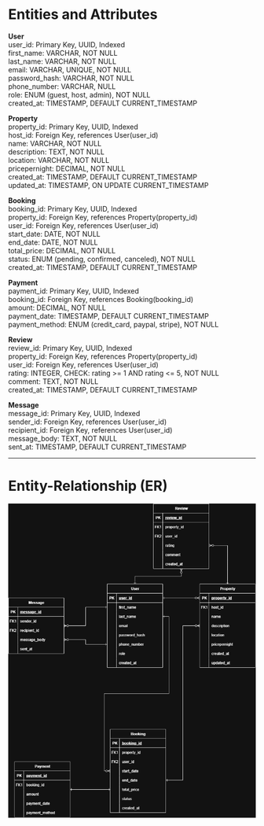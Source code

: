 # Entities and Attributes
**User**  
  user_id: Primary Key, UUID, Indexed  
  first_name: VARCHAR, NOT NULL  
  last_name: VARCHAR, NOT NULL  
  email: VARCHAR, UNIQUE, NOT NULL  
  password_hash: VARCHAR, NOT NULL  
  phone_number: VARCHAR, NULL  
  role: ENUM (guest, host, admin), NOT NULL  
  created_at: TIMESTAMP, DEFAULT CURRENT_TIMESTAMP  
  
**Property**  
  property_id: Primary Key, UUID, Indexed  
  host_id: Foreign Key, references User(user_id)  
  name: VARCHAR, NOT NULL  
  description: TEXT, NOT NULL  
  location: VARCHAR, NOT NULL  
  pricepernight: DECIMAL, NOT NULL  
  created_at: TIMESTAMP, DEFAULT CURRENT_TIMESTAMP  
  updated_at: TIMESTAMP, ON UPDATE CURRENT_TIMESTAMP  

**Booking**  
  booking_id: Primary Key, UUID, Indexed  
  property_id: Foreign Key, references Property(property_id)  
  user_id: Foreign Key, references User(user_id)  
  start_date: DATE, NOT NULL  
  end_date: DATE, NOT NULL  
  total_price: DECIMAL, NOT NULL  
  status: ENUM (pending, confirmed, canceled), NOT NULL  
  created_at: TIMESTAMP, DEFAULT CURRENT_TIMESTAMP  
  
**Payment**  
  payment_id: Primary Key, UUID, Indexed  
  booking_id: Foreign Key, references Booking(booking_id)  
  amount: DECIMAL, NOT NULL  
  payment_date: TIMESTAMP, DEFAULT CURRENT_TIMESTAMP  
  payment_method: ENUM (credit_card, paypal, stripe), NOT NULL  

**Review**  
  review_id: Primary Key, UUID, Indexed  
  property_id: Foreign Key, references Property(property_id)  
  user_id: Foreign Key, references User(user_id)  
  rating: INTEGER, CHECK: rating >= 1 AND rating <= 5, NOT NULL  
  comment: TEXT, NOT NULL  
  created_at: TIMESTAMP, DEFAULT CURRENT_TIMESTAMP  

**Message**  
  message_id: Primary Key, UUID, Indexed  
  sender_id: Foreign Key, references User(user_id)  
  recipient_id: Foreign Key, references User(user_id)  
  message_body: TEXT, NOT NULL  
  sent_at: TIMESTAMP, DEFAULT CURRENT_TIMESTAMP  

---

#  Entity-Relationship (ER)

![Entity Relationship Diagram](https://github.com/rikfo/alx-airbnb-database/blob/main/ERD/alx-airbnb-database.drawio.png)

